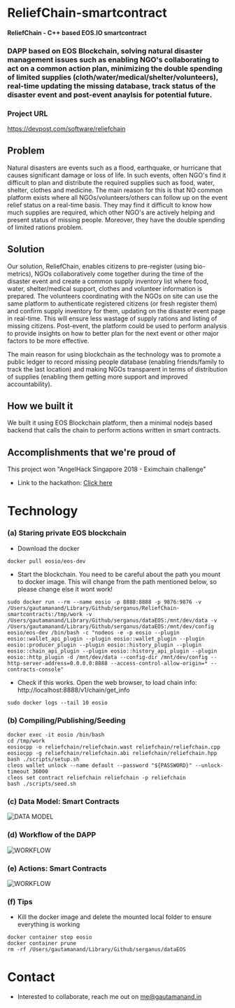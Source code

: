 # ReliefChain-smartcontract
#### ReliefChain - C++ based EOS.IO smartcontract
### DAPP based on EOS Blockchain, solving natural disaster management issues such as enabling NGO's collaborating to act on a common action plan, minimizing the double spending of limited supplies (cloth/water/medical/shelter/volunteers), real-time updating the missing database, track status of the disaster event and post-event anaylsis for potential future.

### Project URL
https://devpost.com/software/reliefchain

## Problem
Natural disasters are events such as a flood, earthquake, or hurricane that causes significant damage or loss of life. In such events, often NGO's find it difficult to plan and distribute the required supplies such as food, water, shelter, clothes and medicine. The main reason for this is that NO common platform exists where all NGOs/volunteers/others can follow up on the event relief status on a real-time basis. They may find it difficult to know how much supplies are required, which other NGO's are actively helping and present status of missing people. Moreover, they have the double spending of limited rations problem.

## Solution
Our solution, ReliefChain, enables citizens to pre-register (using bio-metrics), NGOs collaboratively come together during the time of the disaster event and create a common supply inventory list where food, water, shelter/medical support, clothes and volunteer information is prepared. The volunteers coordinating with the NGOs on site can use the same platform to authenticate registered citizens (or fresh register them) and confirm supply inventory for them, updating on the disaster event page in real-time. This will ensure less wastage of supply rations and listing of missing citizens. Post-event, the platform could be used to perform analysis to provide insights on how to better plan for the next event or other major factors to be more effective.

 The main reason for using blockchain as the technology was to promote a public ledger to record missing people database (enabling friends/family to track the last location) and making NGOs transparent in terms of distribution of supplies (enabling them getting more support and improved accountability). 

## How we built it
We built it using EOS Blockchain platform, then a minimal nodejs based backend that calls the chain to perform actions written in smart contracts.

## Accomplishments that we're proud of
This project won "AngelHack Singapore 2018 - Eximchain challenge"
- Link to the hackathon: [Click here](https://www.eventbrite.com/e/angelhack-singapore-hackathon-2018-tickets-46209859935#)


# Technology 
### (a) Staring private EOS blockchain 
- Download the docker
```
docker pull eosio/eos-dev
```
- Start the blockchain. You need to be careful about the path you mount to docker image. This will change from the path mentioned below, so please change else it wont work!
```
sudo docker run --rm --name eosio -p 8888:8888 -p 9876:9876 -v /Users/gautamanand/Library/Github/serganus/ReliefChain-smartcontracts:/tmp/work -v /Users/gautamanand/Library/Github/serganus/dataEOS:/mnt/dev/data -v /Users/gautamanand/Library/Github/serganus/dataEOS:/mnt/dev/config eosio/eos-dev /bin/bash -c "nodeos -e -p eosio --plugin eosio::wallet_api_plugin --plugin eosio::wallet_plugin --plugin eosio::producer_plugin --plugin eosio::history_plugin --plugin eosio::chain_api_plugin --plugin eosio::history_api_plugin --plugin eosio::http_plugin -d /mnt/dev/data --config-dir /mnt/dev/config --http-server-address=0.0.0.0:8888 --access-control-allow-origin=* --contracts-console"
```
- Check if this works. Open the web browser, to load chain info: http://localhost:8888/v1/chain/get_info
```
sudo docker logs --tail 10 eosio
```

### (b) Compiling/Publishing/Seeding
```
docker exec -it eosio /bin/bash
cd /tmp/work
eosiocpp -o reliefchain/reliefchain.wast reliefchain/reliefchain.cpp
eosiocpp -g reliefchain/reliefchain.abi reliefchain/reliefchain.hpp
bash ./scripts/setup.sh
cleos wallet unlock --name default --password "${PASSWORD}" --unlock-timeout 36000
cleos set contract reliefchain reliefchain -p reliefchain
bash ./scripts/seed.sh
```
### (c) Data Model: Smart Contracts

![DATA MODEL](https://github.com/serganus/ReliefChain-smartcontracts/blob/master/docs/datamodel.png)

### (d) Workflow of the DAPP

![WORKFLOW](https://github.com/serganus/ReliefChain-smartcontracts/blob/master/docs/workflow.png)

### (e) Actions: Smart Contracts

![WORKFLOW](https://github.com/serganus/ReliefChain-smartcontracts/blob/master/docs/actions.png)

### (f) Tips

- Kill the docker image and delete the mounted local folder to ensure everything is working
```
docker container stop eosio
docker container prune
rm -rf /Users/gautamanand/Library/Github/serganus/dataEOS
```
# Contact
- Interested to collaborate, reach me out on me@gautamanand.in 
